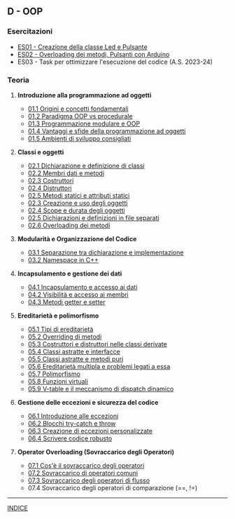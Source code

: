 ## D - OOP

### Esercitazioni
- [ES01 - Creazione della classe Led e Pulsante](<https://docs.google.com/presentation/d/1RUn2r8tAz_i94ZXaaMuwl6FeOWLaSI_gyfLwiM7jtnw>)
- [ES02 - Overloading dei metodi, Pulsanti con Arduino](<https://docs.google.com/presentation/d/13HiQHvaa1GNG24DIoQ8DEMGygBsTNAbFN5ccn7S8lM0>)
- ES03 - Task per ottimizzare l'esecuzione del codice (A.S. 2023-24)

### Teoria
1. **Introduzione alla programmazione ad oggetti**
    - [01.1 Origini e concetti fondamentali](<01.1 Origini e concetti fondamentali.md>)
    - [01.2 Paradigma OOP vs procedurale](<01.2 Paradigma OOP vs procedurale.md>)
    - [01.3 Programmazione modulare e OOP](<01.3 Programmazione modulare e OOP.md>)
    - [01.4 Vantaggi e sfide della programmazione ad oggetti](<01.4 Vantaggi e sfide della programmazione ad oggetti.md>)
    - [01.5 Ambienti di sviluppo consigliati](<01.5 Ambienti di sviluppo consigliati.md>)

2. **Classi e oggetti**
    - [02.1 Dichiarazione e definizione di classi](<02.1 Dichiarazione e definizione di classi.md>)
    - [02.2 Membri dati e metodi](<02.2 Membri dati e metodi.md>)  
    - [02.3 Costruttori](<02.2 Costruttori.md>)
    - [02.4 Distruttori](<02.3 Distruttori.md>)
    - [02.5 Metodi statici e attributi statici](<02.5 Metodi statici e attributi statici.md>)
    - [02.3 Creazione e uso degli oggetti](<02.3 Creazione e uso degli oggetti.md>)
    - [02.4 Scope e durata degli oggetti](<02.4 Scope e durata degli oggetti.md>)
    - [02.5 Dichiarazioni e definizioni in file separati](<02.5 Dichiarazioni e definizioni in file separati.md>)
    - [02.6 Overloading dei metodi](<02.6 Overloading dei metodi.md>)

3. **Modularità e Organizzazione del Codice**
    - [03.1 Separazione tra dichiarazione e implementazione](<03.1 Separazione tra dichiarazione e implementazione.md>)
    - [03.2 Namespace in C++](<03.2 Namespace in C++.md>)

4. **Incapsulamento e gestione dei dati**
    - [04.1 Incapsulamento e accesso ai dati](<04.1 Incapsulamento e accesso ai dati>)
    - [04.2 Visibilità e accesso ai membri](<04.2 Visibilità e accesso ai membri.md>)
    - [04.3 Metodi getter e setter](<04.3 Metodi getter e setter.md>)

5. **Ereditarietà e polimorfismo**
   - [05.1 Tipi di ereditarietà](<05.1 Tipi di ereditarietà.md>)
   - [05.2 Overriding di metodi](<05.2 Overriding di metodi.md>)
   - [05.3 Costruttori e distruttori nelle classi derivate](<05.3 Costruttori e distruttori nelle classi derivate.md>)
   - [05.4 Classi astratte e interfacce](<05.4 Classi astratte e interfacce.md>)
   - [05.5 Classi astratte e metodi puri](<05.5 Classi astratte e metodi puri.md>)
   - [05.6 Ereditarietà multipla e problemi legati a essa](<05.6 Ereditarietà multipla e problemi legati a essa.md>)
   - [05.7 Polimorfismo](<05.7 Polimorfismo.md>)
   - [05.8 Funzioni virtuali](<05.8 Funzioni virtuali.md>)
   - [05.9 V-table e il meccanismo di dispatch dinamico](<05.9 V-table e il meccanismo di dispatch dinamico.md>)

6. **Gestione delle eccezioni e sicurezza del codice**
   - [06.1 Introduzione alle eccezioni](<06.1 Introduzione alle eccezioni.md>)
   - [06.2 Blocchi try-catch e throw](<06.2 Blocchi try-catch e throw.md>)
   - [06.3 Creazione di eccezioni personalizzate](<06.3 Creazione di eccezioni personalizzate.md>)
   - [06.4 Scrivere codice robusto](<06.4 Scrivere codice robusto.md>)

7. **Operator Overloading (Sovraccarico degli Operatori)**
   - [07.1 Cos'è il sovraccarico degli operatori](<07.1 Cos'è il sovraccarico degli operatori.md>)
   - [07.2 Sovraccarico di operatori comuni](<07.2 Sovraccarico di operatori comuni.md>)
   - [07.3 Sovraccarico degli operatori di flusso](<07.3 Sovraccarico degli operatori di flusso.md>)
   - 07.4 Sovraccarico degli operatori di comparazione (==, !=)

--- 
[INDICE](../README.md) 